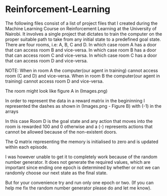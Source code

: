 # Reinforcement-Learning
The following files consist of a list of project files that I created during the Machine Learning Course on Reinforcement Learning at the University of Nairobi.
It involves a single project that dictates to train the computer on the proper suitable path to take from any initial state to a predefined goal state.
There are four rooms, i.e: A, B, C and D.
In which case room A has a door that can access room B and vice-versa.
In which case room B has a door that can access room C and vice-versa.
In which case room C has a door that can access room D and vice-versa.

NOTE:
When in room A the computer(our agent in training) cannot access room (C and D) and vice-versa.
When in room B the computer(our agent in training) cannot access room D and vice-versa.

The room might look like figure A in (Images.png)

In order to represent the data in a reward matrix in the begininning I represented the dashes as shown in (Images.png - Figure B) with (-1) in the arrays

In this case Room D is the goal state and any action that moves into the room is rewarded 100 and 0 otherwise and a (-) represents actions that cannot be allowed because of the non-existent doors.

The Q matrix representing the memory is initialised to zero and is updated within each episode.

I was however unable to get it to completely work because of the random number generator. It does not generate the required values, which are important since ending one epoch is determined by whether or not we can randomly choose our next state as the final state.

But for your convenience try and run only one epoch or two. (If you can help me fix the random number generator please do and let me know).
